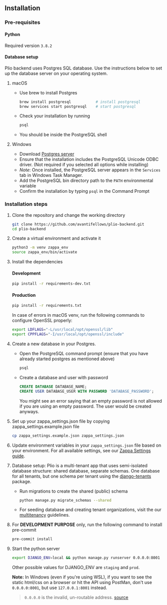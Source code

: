 ## Installation


### Pre-requisites
#### Python
Required version `3.8.2`

#### Database setup
Plio backend uses Postgres SQL database. Use the instructions below to set up the database server on your operating system.

1. macOS
    - Use brew to install Postgres
        ```sh
        brew install postgresql           # install postgresql
        brew services start postgresql    # start postgresql
        ```
     - Check your installation by running
        ```sh
        psql
        ```
     - You should be inside the PostgreSQL shell


2. Windows
    - Download [Postgres server](https://www.enterprisedb.com/downloads/postgres-postgresql-downloads)
    - Ensure that the installation includes the PostgreSQL Unicode ODBC driver. (Not required if you selected all options while installing)
    - _Note_: Once installed, the PostgreSQL server appears in the `Services` tab in Windows Task Manager.
    - Add the PostgreSQL bin directory path to the `PATH` environmental variable
    - Confirm the installation by typing `psql` in the Command Prompt


### Installation steps
1. Clone the repository and change the working directory
    ```sh
    git clone https://github.com/avantifellows/plio-backend.git
    cd plio-backend
    ```
2. Create a virtual environment and activate it
    ```sh
    python3 -m venv zappa_env
    source zappa_env/bin/activate
    ```
3. Install the dependencies
    #### Development
    ```sh
    pip install -r requirements-dev.txt
    ```

    #### Production
    ```sh
    pip install -r requirements.txt
    ```

    In case of errors in macOS venv, run the following commands to configure OpenSSL properly:
    ```sh
    export LDFLAGS="-L/usr/local/opt/openssl/lib"
    export CPPFLAGS="-I/usr/local/opt/openssl/include"
    ```
4. Create a new database in your Postgres.
    - Open the PostgreSQL command prompt (ensure that you have already started postgres as mentioned above)
        ```sh
        psql
        ```
     - Create a database and user with password
        ```sql
        CREATE DATABASE DATABASE_NAME;
        CREATE USER DATABASE_USER WITH PASSWORD 'DATABASE_PASSWORD';
        ```
        You might see an error saying that an empty password is not allowed if you are using an empty password. The user would be created anyways.
5. Set up your zappa_settings.json file by copying zappa_settings.example.json file
    ```sh
    cp zappa_settings.example.json zappa_settings.json
    ```
6. Update environment variables in your `zappa_settings.json` file based on your environment. For all available settings, see our [Zappa Settings guide](ZAPPA-SETTINGS.md).
7. Database setup: Plio is a multi-tenant app that uses semi-isolated database structure: shared database, separate schemas. One database for all tenants, but one schema per tenant using the [django-tenants](https://django-tenants.readthedocs.io/en/latest/) package.

    - Run migrations to create the shared (public) schema
        ```sh
        python manage.py migrate_schemas --shared
        ```
    - For seeding database and creating tenant organizations, visit the our [multitenancy](MULTITENANCY.md) guidelines.

8. For **DEVELOPMENT PURPOSE** only, run the following command to install pre-commit
    ```sh
    pre-commit install
    ```
9. Start the python server
    ```sh
    export DJANGO_ENV=local && python manage.py runserver 0.0.0.0:8001
    ```

    Other possible values for DJANGO_ENV are `staging` and `prod`.

    **Note:** In Windows (even if you're using WSL), if you want to see the static html/css on a browser or hit the API using PostMan, don't use `0.0.0.0:8001`, but use `127.0.0.1:8001` instead.
    > `0.0.0.0` is the invalid, un-routable address. [source](https://news.ycombinator.com/item?id=18978357)
